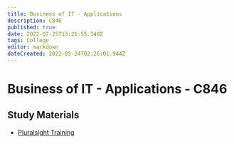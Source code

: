 ```yaml
---
title: Business of IT - Applications
description: C846
published: true
date: 2022-07-25T13:21:55.348Z
tags: College
editor: markdown
dateCreated: 2022-05-24T02:26:01.944Z
---
```

# Business of IT - Applications - C846

## Study Materials

- [Pluralsight Training](https://app.pluralsight.com/paths/certificate/comptia-project)